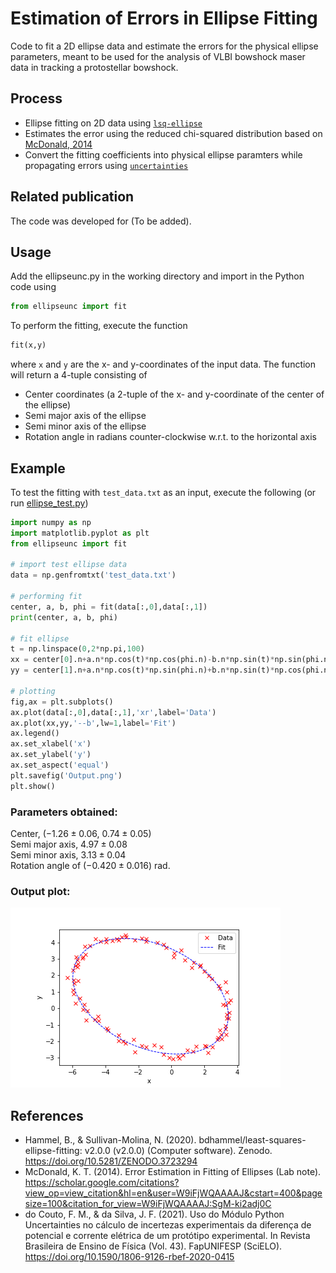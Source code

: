 # Estimation of Errors in Ellipse Fitting

Code to fit a 2D ellipse data and estimate the errors for the physical ellipse parameters, meant to be used for the analysis of VLBI bowshock maser data in tracking a protostellar bowshock.

## Process
* Ellipse fitting on 2D data using [`lsq-ellipse`](https://pypi.org/project/lsq-ellipse/)
* Estimates the error using the reduced chi-squared distribution based on [McDonald, 2014](https://scholar.google.com/citations?view_op=view_citation&hl=en&user=W9iFjWQAAAAJ&cstart=400&pagesize=100&citation_for_view=W9iFjWQAAAAJ:SgM-ki2adj0C)
* Convert the fitting coefficients into physical ellipse paramters while propagating errors using [`uncertainties`](https://pythonhosted.org/uncertainties/)

## Related publication

The code was developed for (To be added).

## Usage

Add the ellipseunc.py in the working directory and import in the Python code using 

```python
from ellipseunc import fit
``` 

To perform the fitting, execute the function

```python
fit(x,y)
``` 

where `x` and `y` are the x- and y-coordinates of the input data. The function will return a 4-tuple consisting of 
* Center coordinates (a 2-tuple of the x- and y-coordinate of the center of the ellipse)
* Semi major axis of the ellipse
* Semi minor axis of the ellipse
* Rotation angle in radians counter-clockwise w.r.t. to the horizontal axis

## Example

To test the fitting with `test_data.txt` as an input, execute the following (or run [ellipse_test.py](https://github.com/affanadly/Ellipse-Fit-Uncertainty/blob/main/ellipse_test.py))

```python
import numpy as np
import matplotlib.pyplot as plt
from ellipseunc import fit

# import test ellipse data
data = np.genfromtxt('test_data.txt')

# performing fit
center, a, b, phi = fit(data[:,0],data[:,1])
print(center, a, b, phi)

# fit ellipse
t = np.linspace(0,2*np.pi,100)
xx = center[0].n+a.n*np.cos(t)*np.cos(phi.n)-b.n*np.sin(t)*np.sin(phi.n)
yy = center[1].n+a.n*np.cos(t)*np.sin(phi.n)+b.n*np.sin(t)*np.cos(phi.n)

# plotting
fig,ax = plt.subplots()
ax.plot(data[:,0],data[:,1],'xr',label='Data')
ax.plot(xx,yy,'--b',lw=1,label='Fit')
ax.legend()
ax.set_xlabel('x')
ax.set_ylabel('y')
ax.set_aspect('equal')
plt.savefig('Output.png')
plt.show()
```

### Parameters obtained: 

Center, ($-1.26 \pm 0.06$, $0.74 \pm 0.05$)  
Semi major axis, $4.97 \pm 0.08$  
Semi minor axis, $3.13 \pm 0.04$  
Rotation angle of $(-0.420 \pm 0.016)$ rad.


### Output plot:
![fitting output](https://github.com/affanadly/Ellipse-Fit-Uncertainty/blob/main/Output.png)

## References
* Hammel, B., & Sullivan-Molina, N. (2020). bdhammel/least-squares-ellipse-fitting: v2.0.0 (v2.0.0) (Computer software). Zenodo. https://doi.org/10.5281/ZENODO.3723294
* McDonald, K. T. (2014). Error Estimation in Fitting of Ellipses (Lab note). https://scholar.google.com/citations?view_op=view_citation&hl=en&user=W9iFjWQAAAAJ&cstart=400&pagesize=100&citation_for_view=W9iFjWQAAAAJ:SgM-ki2adj0C
* do Couto, F. M., & da Silva, J. F. (2021). Uso do Módulo Python Uncertainties no cálculo de incertezas experimentais da diferença de potencial e corrente elétrica de um protótipo experimental. In Revista Brasileira de Ensino de Física (Vol. 43). FapUNIFESP (SciELO). https://doi.org/10.1590/1806-9126-rbef-2020-0415
